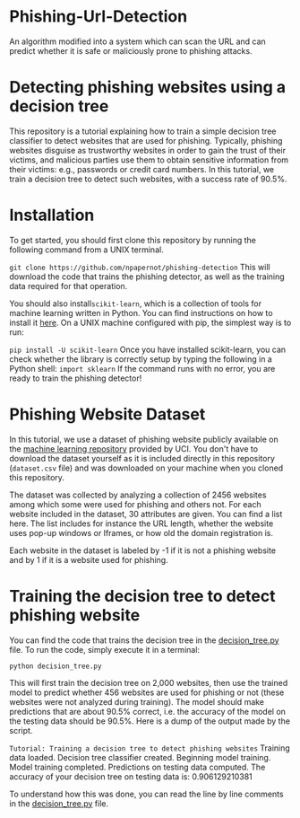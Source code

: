 # Phishing-Url-Detection
An algorithm modified into a system which can scan the URL and can predict whether it is safe or maliciously prone to phishing attacks.

# Detecting phishing websites using a decision tree
This repository is a tutorial explaining how to train a simple decision tree classifier to detect websites that are used for phishing. Typically, phishing websites disguise as trustworthy websites in order to gain the trust of their victims, and malicious parties use them to obtain sensitive information from their victims: e.g., passwords or credit card numbers. In this tutorial, we train a decision tree to detect such websites, with a success rate of 90.5%.

# Installation
To get started, you should first clone this repository by running the following command from a UNIX terminal.

``` git clone https://github.com/npapernot/phishing-detection ```
This will download the code that trains the phishing detector, as well as the training data required for that operation.

You should also install``` scikit-learn ```, which is a collection of tools for machine learning written in Python. You can find instructions on how to install it [here](https://scikit-learn.org/stable/install.html). On a UNIX machine configured with pip, the simplest way is to run:

```pip install -U scikit-learn```
Once you have installed scikit-learn, you can check whether the library is correctly setup by typing the following in a Python shell:
```import sklearn```
If the command runs with no error, you are ready to train the phishing detector!

# Phishing Website Dataset
In this tutorial, we use a dataset of phishing website publicly available on the [machine learning repository](https://archive.ics.uci.edu/ml/datasets/Phishing+Websites) provided by UCI. You don't have to download the dataset yourself as it is included directly in this repository (```dataset.csv``` file) and was downloaded on your machine when you cloned this repository.

The dataset was collected by analyzing a collection of 2456 websites among which some were used for phishing and others not. For each website included in the dataset, 30 attributes are given. You can find a list here. The list includes for instance the URL length, whether the website uses pop-up windows or Iframes, or how old the domain registration is.

Each website in the dataset is labeled by -1 if it is not a phishing website and by 1 if it is a website used for phishing.

# Training the decision tree to detect phishing website
You can find the code that trains the decision tree in the [decision_tree.py](https://github.com/sankitanitdgp/Phishing-Url-Detection/blob/main/decision_tree.py) file. To run the code, simply execute it in a terminal:

```python decision_tree.py``` 

This will first train the decision tree on 2,000 websites, then use the trained model to predict whether 456 websites are used for phishing or not (these websites were not analyzed during training). The model should make predictions that are about 90.5% correct, i.e. the accuracy of the model on the testing data should be 90.5%. Here is a dump of the output made by the script.

```Tutorial: Training a decision tree to detect phishing websites```
Training data loaded.
Decision tree classifier created.
Beginning model training.
Model training completed.
Predictions on testing data computed.
The accuracy of your decision tree on testing data is: 0.906129210381

To understand how this was done, you can read the line by line comments in the [decision_tree.py](https://github.com/sankitanitdgp/Phishing-Url-Detection/blob/main/decision_tree.py) file.

